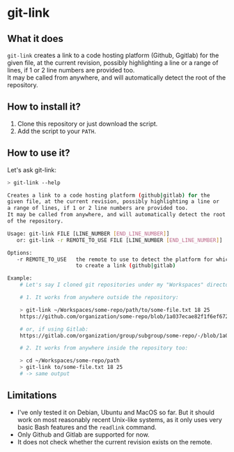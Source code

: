 # git-link

## What it does

`git-link` creates a link to a code hosting platform (Github, Ggitlab) for the
given file, at the current revision, possibly highlighting a line or a range of
lines, if 1 or 2 line numbers are provided too.  
It may be called from anywhere, and will automatically detect the root
of the repository.

## How to install it?

1. Clone this repository or just download the script.
2. Add the script to your `PATH`.

## How to use it?

Let's ask git-link:

```bash
> git-link --help

Creates a link to a code hosting platform (github|gitlab) for the
given file, at the current revision, possibly highlighting a line or 
a range of lines, if 1 or 2 line numbers are provided too.
It may be called from anywhere, and will automatically detect the root
of the repository.

Usage: git-link FILE [LINE_NUMBER [END_LINE_NUMBER]]
   or: git-link -r REMOTE_TO_USE FILE [LINE_NUMBER [END_LINE_NUMBER]]

Options:
   -r REMOTE_TO_USE   the remote to use to detect the platform for which
                      to create a link (github|gitlab)

Example:
    # Let's say I cloned git repositories under my "Workspaces" directory.

    # 1. It works from anywhere outside the repository:

    > git-link ~/Workspaces/some-repo/path/to/some-file.txt 18 25
    https://github.com/organization/some-repo/blob/1a037ecae82f1f6ef672e0cdc102467cdd583e97/path/to/some-file.txt#L18-L25

    # or, if using Gitlab:
    https://gitlab.com/organization/group/subgroup/some-repo/-/blob/1a037ecae82f1f6ef672e0cdc102467cdd583e97/path/to/some-file.txt#L18-25

    # 2. It works from anywhere inside the repository too:

    > cd ~/Workspaces/some-repo/path
    > git-link to/some-file.txt 18 25
    # -> same output
```

## Limitations

* I've only tested it on Debian, Ubuntu and MacOS so far. But it should work on
  most reasonably recent Unix-like systems, as it only uses very basic Bash
  features and the `readlink` command.
* Only Github and Gitlab are supported for now.
* It does not check whether the current revision exists on the remote.


